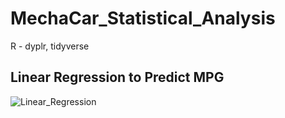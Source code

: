 # MechaCar_Statistical_Analysis
R - dyplr, tidyverse

## Linear Regression to Predict MPG 

![Linear_Regression]('Linear_Regression.png')
